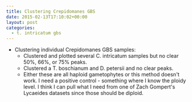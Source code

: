 ```yaml
---
title: Clustering Crepidomanes GBS
date: 2015-02-13T17:10:02+00:00
layout: post
categories:
  - t. intricatum gbs
---
```

  * Clustering individual Crepidomanes GBS samples:
      * Clustered and plotted several C. intricatum samples but no clear 50%, 66%, or 75% peaks.
      * Clustered a T. boschianum and D. petersii and no clear peaks.
      * Either these are all haploid gametophytes or this method doesn't work. I need a positive control - something where I know the ploidy level. I think I can pull what I need from one of Zach Gompert's Lycaeides datasets since those should be diploid.
